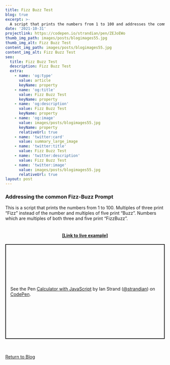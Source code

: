 ```yaml
---
title: Fizz Buzz Test
blog: true
excerpt: >-
  A script that prints the numbers from 1 to 100 and addresses the common Fizz-Buzz programming question.
date: '2021-10-31'
projectlink: https://codepen.io/strandian/pen/ZEJoEWo
thumb_img_path: images/posts/blogimages55.jpg
thumb_img_alt: Fizz Buzz Test
content_img_path: images/posts/blogimages55.jpg
content_img_alt: Fizz Buzz Test
seo:
  title: Fizz Buzz Test
  description: Fizz Buzz Test
  extra:
    - name: 'og:type'
      value: article
      keyName: property
    - name: 'og:title'
      value: Fizz Buzz Test
      keyName: property
    - name: 'og:description'
      value: Fizz Buzz Test
      keyName: property
    - name: 'og:image'
      value: images/posts/blogimages55.jpg
      keyName: property
      relativeUrl: true
    - name: 'twitter:card'
      value: summary_large_image
    - name: 'twitter:title'
      value: Fizz Buzz Test
    - name: 'twitter:description'
      value: Fizz Buzz Test
    - name: 'twitter:image'
      value: images/posts/blogimages55.jpg
      relativeUrl: true
layout: post
---
```


### Addressing the common Fizz-Buzz Prompt
This is a script that prints the numbers from 1 to 100. Multiples of three print “Fizz” instead of the number and multiples of five print “Buzz”. Numbers which are multiples of both three and five print “FizzBuzz”.
<br/>
<br/>
<h4 align="center"><a href="https://codepen.io/strandian/pen/ZEJoEWo" target="_blank">[Link to live example]</a></h4>
<!--<div id="hideweb1">
  <div class="thumbnail-container" title="Web Development Portfolio"><a href="https://codepen.io/strandian/pen/ZEJoEWo" target="_blank">
    <div class="thumbnail">
      <iframe src="https://codepen.io/strandian/pen/ZEJoEWo" onload="this.style.opacity = 1"></iframe>
    </div>
    </a> </div>
</div>
<div id="hideweb2">
  <div class="thumbnail-container" title="Web Development Portfolio"><a href="https://codepen.io/strandian/pen/ZEJoEWo" target="_blank">
    <div class="thumbnail">
      <iframe src="https://codepen.io/strandian/pen/ZEJoEWo" onload="this.style.opacity = 1"></iframe>
    </div>
    </a> </div>
</div>
<div id="hideweb3">
  <div class="thumbnail-container" title="Web Development Portfolio"><a href="https://codepen.io/strandian/pen/ZEJoEWo" target="_blank">
    <div class="thumbnail">
      <iframe src="https://codepen.io/strandian/pen/ZEJoEWo" onload="this.style.opacity = 1"></iframe>
    </div>
    </a> </div>
</div> -->
<p class="codepen" data-height="300" data-default-tab="html,result" data-slug-hash="ZEJoEWo" data-user="strandian" style="height: 300px; box-sizing: border-box; display: flex; align-items: center; justify-content: center; border: 2px solid; margin: 1em 0; padding: 1em;">
  <span>See the Pen <a href="https://codepen.io/strandian/pen/ZEJoEWo">
  Calculator with JavaScript</a> by Ian Strand (<a href="https://codepen.io/strandian">@strandian</a>)
  on <a href="https://codepen.io">CodePen</a>.</span>
</p>

<br />
<br />
<a class="button" href="/blog/">
  Return to Blog
</a>

<script async src="https://cpwebassets.codepen.io/assets/embed/ei.js"></script>